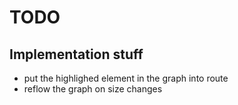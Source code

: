 # TODO

## Implementation stuff

 * put the highlighed element in the graph into route
 * reflow the graph on size changes
